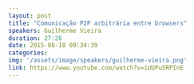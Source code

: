 ```yaml
---
layout: post
title: "Comunicação P2P arbitrária entre browsers"
speakers: Guilherme Vieira
duration: 27:26
date: 2015-08-18 09:34:39
categories:
img: '/assets/image/speakers/guilherme-vieira.png'
link: https://www.youtube.com/watch?v=iUUPu5RPInE
---
```

